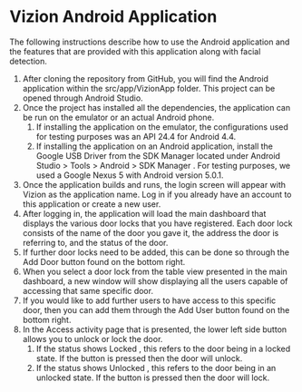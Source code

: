 # Vizion Android Application

The following instructions describe how to use the Android application and the features that are provided
with this application along with facial detection.
1. After cloning the repository from GitHub, you will find the Android application within the src/app/VizionApp folder. This project can be opened through Android Studio.
2. Once the project has installed all the dependencies, the application can be run on the emulator or an actual Android phone.
    1. If installing the application on the emulator, the configurations used for testing purposes was an API 24.4 for Android 4.4.
    2. If installing the application on an Android application, install the Google USB Driver
from the SDK Manager located under Android Studio > Tools > Android > SDK
Manager . For testing purposes, we used a Google Nexus 5 with Android version 5.0.1.
3. Once the application builds and runs, the login screen will appear with Vizion as the application name. Log in if you already have an account to this application or create a new user.
4. After logging in, the application will load the main dashboard that displays the various door locks that you have registered. Each door lock consists of the name of the door you gave it, the address the door is referring to, and the status of the door.
5. If further door locks need to be added, this can be done so through the Add Door button found on the bottom right.
6. When you select a door lock from the table view presented in the main dashboard, a new window will show displaying all the users capable of accessing that same specific door.
7. If you would like to add further users to have access to this specific door, then you can add them through the Add User button found on the bottom right.
8. In the Access activity page that is presented, the lower left side button allows you to unlock or lock the door.
   1. If the status shows Locked , this refers to the door being in a locked state. If the button is pressed then the door will unlock.
   2. If the status shows Unlocked , this refers to the door being in an unlocked state. If the button is pressed then the door will lock.
